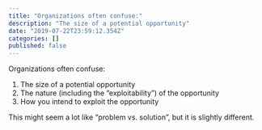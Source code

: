 ```yaml
---
title: "Organizations often confuse:"
description: "The size of a potential opportunity"
date: "2019-07-22T23:59:12.354Z"
categories: []
published: false
---
```


  

Organizations often confuse:

1.  The size of a potential opportunity
2.  The nature (including the “exploitability”) of the opportunity
3.  How you intend to exploit the opportunity

This might seem a lot like “problem vs. solution”, but it is slightly different.
